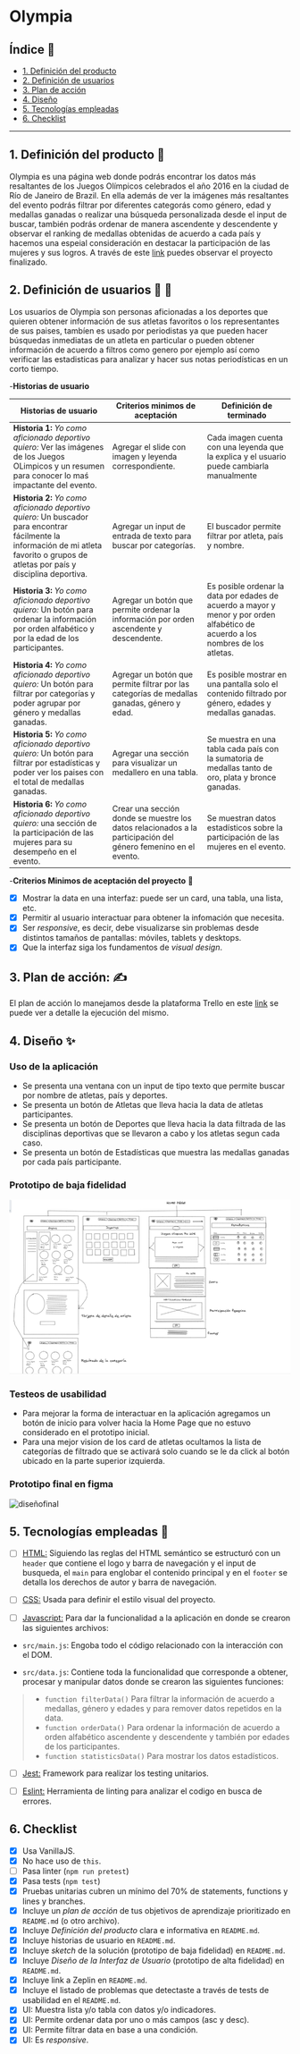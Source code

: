 # Olympia 

## Índice :page_facing_up:

* [1. Definición del producto](#1-resumen-del-proyecto)
* [2. Definición de usuarios](#2-objetivos-de-aprendizaje)
* [3. Plan de acción](#3-plan-de-accion)
* [4. Diseño](#3-diseño)
* [5. Tecnologías empleadas](#5-tecnologias-empleadas)
* [6. Checklist](#9-checklist)

***

## 1. Definición del producto :pencil:

Olympia es una página web donde podrás encontrar los datos más resaltantes de los Juegos Olímpicos celebrados el año 2016 en la ciudad de Río de Janeiro de Brazil. En ella además de ver la imágenes más resaltantes del evento podrás filtrar por diferentes categorás como género, edad y medallas ganadas o realizar una búsqueda personalizada desde el input de buscar, también podrás ordenar de manera ascendente y descendente y observar el ranking de medallas obtenidas de acuerdo a cada país y hacemos una espeial consideración en destacar la participación de las mujeres y sus logros. A través de este [link](https://margazm.github.io/LIM015-data-lovers/src/) puedes observar el proyecto finalizado.

## 2. Definición de usuarios :woman: :man:

Los usuarios de Olympia son personas aficionadas a los deportes que quieren obtener información de sus atletas favoritos o los representantes de sus paises, tambíen es usado por periodistas ya que pueden hacer búsquedas inmediatas de un atleta en particular o pueden obtener información de acuerdo a filtros como genero por ejemplo así como verificar las estadisticas para analizar y hacer sus notas periodísticas en un corto tiempo.

-**Historias de usuario**

| Historias de usuario | Criterios minimos de aceptación | Definición de terminado |
| -- | -- | -- |
|**Historia 1:** *Yo como aficionado deportivo quiero:* Ver las imágenes de los Juegos OLimpicos y un resumen para conocer lo maś impactante del evento. |Agregar el slide con imagen y leyenda correspondiente.  | Cada imagen cuenta con una leyenda que la explica y el usuario puede cambiarla manualmente|
|**Historia 2:** *Yo como aficionado deportivo quiero:* Un buscador para encontrar fácilmente la información de mi atleta favorito o grupos de atletas por país y disciplina deportiva.|Agregar un input de entrada de texto para buscar por categorías.|El buscador permite filtrar por atleta, país y nombre.|
|**Historia 3:** *Yo como aficionado deportivo quiero:* Un botón para ordenar la información por orden alfabético y por la edad de los participantes. |Agregar un botón que permite ordenar la información por orden ascendente y descendente.| Es posible ordenar la data por edades de acuerdo a mayor y menor y por orden alfabético de acuerdo a los nombres de los atletas. |
|**Historia 4:** *Yo como aficionado deportivo quiero:* Un botón para filtrar por categorías y poder agrupar por género y medallas ganadas.|Agregar un botón que permite filtrar por las categorías de medallas ganadas, género y edad.| Es posible mostrar en una pantalla solo el contenido filtrado por género, edades y medallas ganadas.|
|**Historia 5:** *Yo como aficionado deportivo quiero:* Un botón para filtrar por estadísticas y  poder ver los paises con el total de medallas ganadas.  |Agregar una sección para visualizar un medallero en una tabla.| Se muestra en una tabla cada país con la sumatoria de medallas tanto de oro, plata y bronce ganadas.|
|**Historia 6:** *Yo como aficionado deportivo quiero:* una sección de la participación de las mujeres para su desempeño en el evento.|Crear una sección donde se muestre los datos relacionados a la participación del género femenino en el evento.  | Se muestran datos estadísticos sobre la participación de las mujeres en el evento.|


-**Criterios Minimos de aceptación del proyecto** :wrench:
- [x] Mostrar la data en una interfaz: puede ser un card, una tabla, una lista,
   etc.
- [x] Permitir al usuario interactuar para obtener la infomación que necesita.
- [x] Ser _responsive_, es decir, debe visualizarse sin problemas desde distintos
   tamaños de pantallas: móviles, tablets y desktops.
- [x] Que la interfaz siga los fundamentos de _visual design_.

## 3. Plan de acción: :writing_hand:

El plan de acción lo manejamos desde la plataforma Trello en este [link](https://trello.com/b/RwY7grMN/sprint-4) se puede ver a detalle la ejecución del mismo.

## 4. Diseño :sparkles: 

### Uso de la aplicación  
- Se presenta una ventana con un input de tipo texto que permite buscar por nombre de atletas, país y deportes.
- Se presenta un botón de Atletas que lleva hacia la data de atletas participantes.
- Se presenta un botón de Deportes que lleva hacia la data filtrada de las disciplinas deportivas que se llevaron a cabo y los atletas segun cada caso.
- Se presenta un botón de Estadísticas que muestra las medallas ganadas por cada país participante.

### Prototipo de baja fidelidad
![sitemap](https://github.com/margaZM/LIM015-data-lovers/blob/main/src/images/prototipo-baja-fidelidad.png?raw=true)

### Testeos de usabilidad
- Para mejorar la forma de interactuar en la aplicación agregamos un botón de inicio para volver hacia la Home Page que no estuvo considerado en el prototipo inicial.
- Para una mejor vision de los card de atletas ocultamos la lista de categorías de filtrado que se activará solo cuando se le da click al botón ubicado en la parte superior izquierda.

### Prototipo final en figma

![diseñofinal](https://github.com/yesireth/LIM015-data-lovers/blob/main/src/images/Prototipo%20de%20alta%20fidelidad.JPG?raw=true)

## 5. Tecnologías empleadas :hammer:

- [ ] [HTML:](https://developer.mozilla.org/es/docs/Web/HTML) Siguiendo las reglas del HTML semántico se estructuró con un `header` que contiene el logo y barra de navegación y el input de busqueda, el `main` para englobar el contenido principal y en el `footer` se detalla los derechos de autor y barra de navegación.

- [ ] [CSS:](https://developer.mozilla.org/es/docs/Web/CSS) Usada para definir el estilo visual del proyecto.

- [ ] [Javascript:](https://developer.mozilla.org/es/docs/Web/JavaScript) Para dar la funcionalidad a la aplicación en donde se crearon las siguientes archivos:

- `src/main.js`: Engoba todo el código relacionado con la interacción con el DOM.

- `src/data.js`: Contiene toda la funcionalidad que corresponde a obtener, procesar y manipular datos donde se crearon las siguientes funciones:

> - `function filterData()` Para filtrar la información de acuerdo a medallas, género y edades y para remover datos repetidos en la data.
> - `function orderData()` Para ordenar la información de acuerdo a orden alfabético ascendente y descendente y también por edades de los participantes.
> - `function statisticsData()` Para mostrar los datos estadísticos.

- [ ]  [Jest:](https://jestjs.io/docs/es-ES/getting-started) Framework para realizar los testing unitarios.

- [ ]  [Eslint:](https://jestjs.io/docs/es-ES/getting-started) Herramienta de linting para analizar el codigo en busca de errores.

## 6. Checklist
* [x] Usa VanillaJS.
* [x] No hace uso de `this`.
* [ ] Pasa linter (`npm run pretest`)
* [x] Pasa tests (`npm test`)
* [x] Pruebas unitarias cubren un mínimo del 70% de statements, functions y
  lines y branches.
* [x] Incluye un _plan de acción_ de tus objetivos de aprendizaje prioritizado en `README.md` (o otro archivo).
* [x] Incluye _Definición del producto_ clara e informativa en `README.md`.
* [x] Incluye historias de usuario en `README.md`.
* [x] Incluye _sketch_ de la solución (prototipo de baja fidelidad) en
  `README.md`.
* [x] Incluye _Diseño de la Interfaz de Usuario_ (prototipo de alta fidelidad)
  en `README.md`.
* [x] Incluye link a Zeplin en `README.md`.
* [x] Incluye el listado de problemas que detectaste a través de tests de
  usabilidad en el `README.md`.
* [x] UI: Muestra lista y/o tabla con datos y/o indicadores.
* [x] UI: Permite ordenar data por uno o más campos (asc y desc).
* [x] UI: Permite filtrar data en base a una condición.
* [x] UI: Es _responsive_.